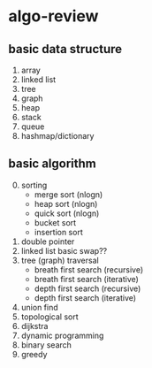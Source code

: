 
# algo-review

## basic data structure
1. array
2. linked list
3. tree
4. graph 
5. heap
6. stack
7. queue
8. hashmap/dictionary

## basic algorithm 
0. sorting
   * merge sort (nlogn)
   * heap sort  (nlogn)
   * quick sort (nlogn)
   * bucket sort
   * insertion sort 
1. double pointer
2. linked list basic swap??
3. tree (graph) traversal
   * breath first search (recursive)
   * breath first search (iterative)
   * depth first search (recursive)
   * depth first search (iterative)
4. union find
5. topological sort
6. dijkstra
7. dynamic programming
8. binary search
9. greedy
